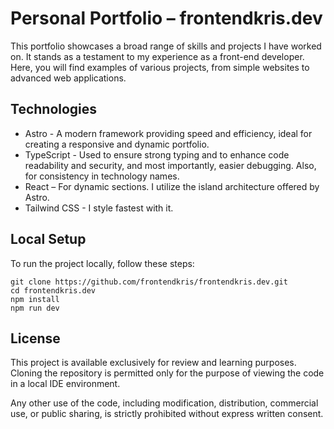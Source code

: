 # Personal Portfolio – frontendkris.dev
This portfolio showcases a broad range of skills and projects I have worked on. It stands as a testament to my experience as a front-end developer. Here, you will find examples of various projects, from simple websites to advanced web applications.

## Technologies
- Astro - A modern framework providing speed and efficiency, ideal for creating a responsive and dynamic portfolio.
- TypeScript - Used to ensure strong typing and to enhance code readability and security, and most importantly, easier debugging. Also, for consistency in technology names.
- React – For dynamic sections. I utilize the island architecture offered by Astro.
- Tailwind CSS - I style fastest with it.

## Local Setup
To run the project locally, follow these steps:

```
git clone https://github.com/frontendkris/frontendkris.dev.git
cd frontendkris.dev
npm install
npm run dev
```

## License
This project is available exclusively for review and learning purposes. Cloning the repository is permitted only for the purpose of viewing the code in a local IDE environment.

Any other use of the code, including modification, distribution, commercial use, or public sharing, is strictly prohibited without express written consent.
